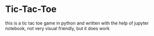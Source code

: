 # Tic-Tac-Toe
this is a tic tac toe game in python and written with the help of jupyter notebook, not very visual friendly, but it does work 
